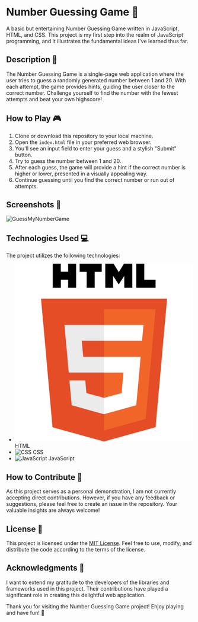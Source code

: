 # Number Guessing Game 🎲

A basic but entertaining Number Guessing Game written in JavaScript, HTML, and CSS. This project is my first step into the realm of JavaScript programming, and it illustrates the fundamental ideas I've learned thus far.

## Description 📝

The Number Guessing Game is a single-page web application where the user tries to guess a randomly generated number between 1 and 20. With each attempt, the game provides hints, guiding the user closer to the correct number. Challenge yourself to find the number with the fewest attempts and beat your own highscore!

## How to Play 🎮

1. Clone or download this repository to your local machine.
2. Open the `index.html` file in your preferred web browser.
3. You'll see an input field to enter your guess and a stylish "Submit" button.
4. Try to guess the number between 1 and 20.
5. After each guess, the game will provide a hint if the correct number is higher or lower, presented in a visually appealing way.
6. Continue guessing until you find the correct number or run out of attempts.

## Screenshots 📸

![GuessMyNumberGame](https://github.com/TahaZahid24/NumberGuessGameJavaScript/assets/139172162/8b324fd0-8929-43de-94da-31584e46c8f5) 

## Technologies Used 💻

The project utilizes the following technologies:

- ![HTML](html-logo.png) HTML
- ![CSS](logos/css-logo.png) CSS
- ![JavaScript](logos/js-logo.png) JavaScript

## How to Contribute 🤝

As this project serves as a personal demonstration, I am not currently accepting direct contributions. However, if you have any feedback or suggestions, please feel free to create an issue in the repository. Your valuable insights are always welcome!

## License 📜

This project is licensed under the [MIT License](LICENSE). Feel free to use, modify, and distribute the code according to the terms of the license.

## Acknowledgments 🙏

I want to extend my gratitude to the developers of the libraries and frameworks used in this project. Their contributions have played a significant role in creating this delightful web application.

Thank you for visiting the Number Guessing Game project! Enjoy playing and have fun! 🚀



